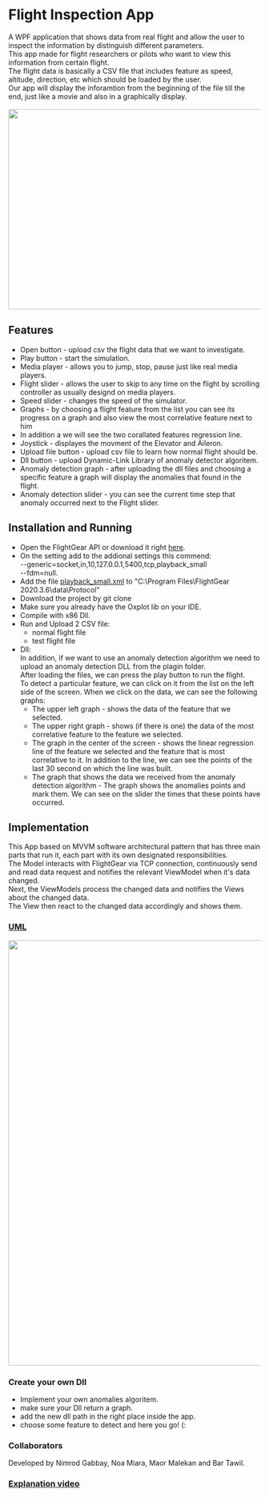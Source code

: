 # Flight Inspection App
A WPF application that shows data from real flight and allow the user to inspect the information by distinguish different parameters.</br>
This app made for flight researchers or pilots who want to view this information from certain flight.</br>
The flight data is basically a CSV file that includes feature as speed, altitude, direction, etc which should be loaded by the user.</br>
Our app will display the inforamtion from the beginning of the file till the end, just like a movie and also in a graphically display.</br></br>
<img src = "https://github.com/bartawil/milestone1/blob/master/Capture.PNG" width="650" height="400"></br>


## Features
* Open button - upload csv the flight data that we want to investigate.
* Play button - start the simulation.
* Media player - allows you to jump, stop, pause just like real media players.
* Flight slider - allows the user to skip to any time on the flight by scrolling controller as usually designd on media players.
* Speed slider - changes the speed of the simulator.
* Graphs - by choosing a flight feature from the list you can see its progress on a graph and also view the most correlative feature next to him </br>
* In addition a we will see the two corallated features regression line. 
* Joystick - displayes the movment of the Elevator and Aileron.
* Upload file button - upload csv file to learn how normal flight should be.
* Dll button - upload Dynamic-Link Library of anomaly detector algoritem.
* Anomaly detection graph - after uploading the dll files and choosing a specific feature a graph will display the anomalies that found in the flight. 
* Anomaly detection slider - you can see the current time step that anomaly occurred next to the Flight slider.


## Installation and Running
* Open the FlightGear API or download it right [here](https://www.flightgear.org). </br>
* On the setting add to the addional settings this commend: </br>
  --generic=socket,in,10,127.0.0.1,5400,tcp,playback_small </br>
  --fdm=null. </br>
* Add the file [playback_small.xml](https://github.com/bartawil/milestone1/blob/master/playback_small.xml) to "C:\Program Files\FlightGear 2020.3.6\data\Protocol"
* Download the project by git clone
* Make sure you already have the Oxplot lib on your IDE.
* Compile with x86 Dll.
* Run and Upload 2 CSV file: </br>
  * normal flight file
  * test flight file 
* Dll: </br>
  In addition, if we want to use an anomaly detection algorithm we need to upload an anomaly detection DLL from the plagin folder. </br>
  After loading the files, we can press the play button to run the flight. </br>
  To detect a particular feature, we can click on it from the list on the left side of the screen. When we click on the data, we can see the following graphs:
  * The upper left graph - shows the data of the feature that we selected.
  * The upper right graph - shows (if there is one) the data of the most correlative feature to the feature we selected.
  * The graph in the center of the screen - shows the linear regression line of the feature we selected and the feature that is most correlative to it.  In addition to the   line, we can see the points of the last 30 second on which the line was built.
  - The graph that shows the data we received from the anomaly detection algorithm - The graph shows the anomalies points and mark them. We can see on the slider the times that these points have occurred.


## Implementation
This App based on MVVM software architectural pattern that has three main parts that run it, each part with its own designated responsibilities. </br>
The Model interacts with FlightGear via TCP connection, continuously send and read data request and notifies the relevant ViewModel when it's data changed. </br>
Next, the ViewModels process the changed data and notifies the Views about the changed data. </br>
The View then react to the changed data accordingly and shows them.

### [UML](https://github.com/bartawil/milestone1/blob/master/Untitled%20Diagram.jpg)
<img src="https://github.com/bartawil/milestone1/blob/master/Untitled%20Diagram.jpg" width="650" height="850">

### Create your own Dll 
* Implement your own anomalies algoritem.
* make sure your Dll return a graph.
* add the new dll path in the right place inside the app.
* choose some feature to detect and here you go! (:


### Collaborators
Developed by Nimrod Gabbay, Noa Miara, Maor Malekan and Bar Tawil.</br>


### [Explanation video](https:///////)
